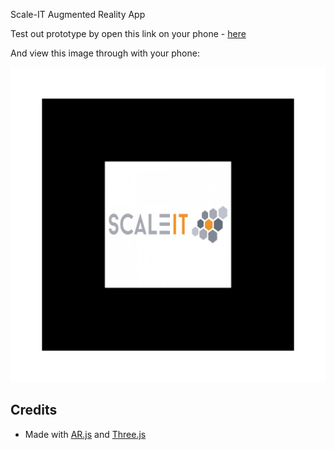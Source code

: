 Scale-IT Augmented Reality App

Test out prototype by open this link on your phone - [here](https://matthiasschedel.github.io/ar_app_scale_it/)

And view this image through with your phone:

![alt text](/Marker.png)



## Credits
* Made with [AR.js](https://github.com/jeromeetienne/AR.js) and [Three.js](https://github.com/mrdoob/three.js)
